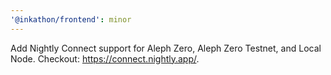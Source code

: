 ```yaml
---
'@inkathon/frontend': minor
---
```


Add Nightly Connect support for Aleph Zero, Aleph Zero Testnet, and Local Node. Checkout: https://connect.nightly.app/.
